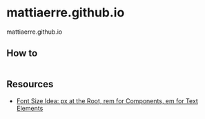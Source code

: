 # mattiaerre.github.io

mattiaerre.github.io

## How to

```bash

```

## Resources

- [Font Size Idea: px at the Root, rem for Components, em for Text Elements](https://css-tricks.com/rems-ems/)

